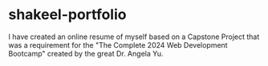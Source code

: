 # shakeel-portfolio
I have created an online resume of myself based on a Capstone Project that was a requirement for the "The Complete 2024 Web Development Bootcamp" created by the great Dr. Angela Yu.
